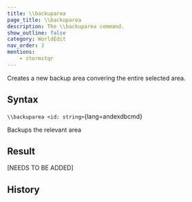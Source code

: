 ```yaml
---
title: \\backuparea
page_title: \\backuparea
description: The \\backuparea command.
show_outline: false
category: WorldEdit
nav_order: 3
mentions:
    - stormstqr
---
```


Creates a new backup area convering the entire selected area.

<CommandDetailsTable
    name="\\backuparea"
    :categories="[
        'system', 'world', 'server', 'worldedit'
    ]"
    :requiredTags="[
        ''
    ]"
    ultraSecurityModeSecurityLevel="moderator"
    version="1.0.0"
    :undoSupported="-1"
    :functional="true"
    :deprecated="false"
/>

## Syntax

`\\backuparea <id: string>`{lang=andexdbcmd}

<indent>Backups the relevant area</indent>

## Result

[NEEDS TO BE ADDED]

## History
